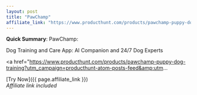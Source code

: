 ```yaml
---
layout: post
title: "PawChamp"
affiliate_link: "https://www.producthunt.com/products/pawchamp-puppy-dog-training?ref=autoverse&utm_source=autoverse"
---
```


**Quick Summary**: PawChamp: <p>
            Dog Training and Care App: AI Companion and 24/7 Dog Experts
          </p>
          <p>
            <a href="https://www.producthunt.com/products/pawchamp-puppy-dog-training?utm_campaign=producthunt-atom-posts-feed&amp;utm...

[Try Now]({{ page.affiliate_link }})  
*Affiliate link included*
